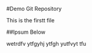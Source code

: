 #Demo Git Repository

This is the firstt file




##Ipsum Below

wetrdfv ytfgyhj ytfgh yutfvyt tfu 
